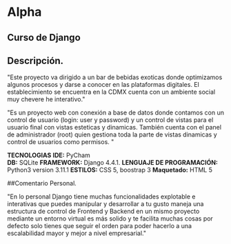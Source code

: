 # Alpha
## Curso de Django 

## Descripción.  
"Este proyecto va dirigido a un bar de bebidas exoticas donde optimizamos algunos procesos y darse a conocer en las plataformas digitales. El establecimiento se encuentra en la CDMX cuenta con un ambiente social muy chevere he interativo."  

"Es un proyecto web con conexión a base de datos donde contamos con un control de usuario (login: user y password) y un control de vistas para el usuario final con vistas esteticas y dinamicas. También cuenta con el panel de administrador (root) quien gestiona toda la parte de vistas dinamicas y control de usuarios como permisos. "
  
  
**TECNOLOGIAS**
**IDE:** PyCham  
**DB:** SQLite
**FRAMEWORK:** Django 4.4.1.
**LENGUAJE DE PROGRAMACIÓN:** Python3 version 3.11.1
**ESTILOS:** CSS 5, boostrap 3
**Maquetado:** HTML 5

  
##Comentario Personal.  

"En lo personal Django tiene muchas funcionalidades explotable e interativas que puedes manipular y desarrollar a tu gusto maneja una estructura de control de Frontend y Backend en un mismo proyecto mediante un entorno virtual es más solido y te facilita muchas cosas por defecto solo tienes que seguir el orden para poder hacerlo a una escalabilidad mayor y mejor a nivel empresarial."

